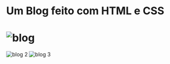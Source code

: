# <h1> Um Blog feito com HTML e CSS</h1>

# ![blog](https://user-images.githubusercontent.com/104867612/178159282-c89c3880-ab6d-4f5e-8419-b04b54befb49.jpg)
![blog 2](https://user-images.githubusercontent.com/104867612/178159171-f58d565d-d22d-4518-9746-8ac6f4d285ff.jpg)
![blog 3](https://user-images.githubusercontent.com/104867612/178159176-40324809-83f9-485a-aa12-1565fd96e89f.jpg)
